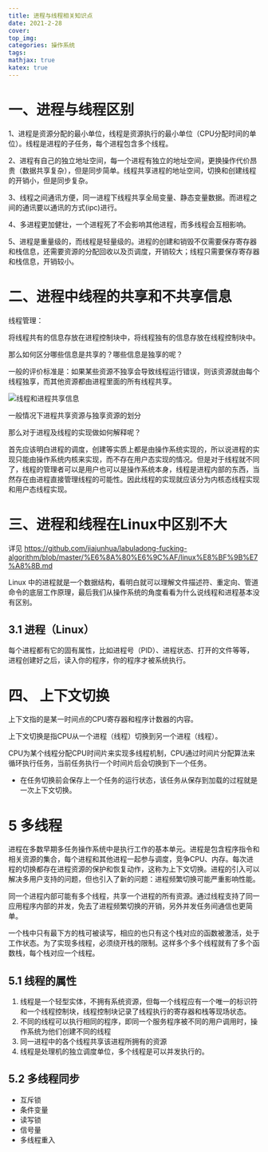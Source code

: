 ```yaml
---
title: 进程与线程相关知识点
date: 2021-2-28
cover:
top_img:
categories: 操作系统
tags: 
mathjax: true
katex: true
---
```

# 一、进程与线程区别

1、进程是资源分配的最小单位，线程是资源执行的最小单位（CPU分配时间的单位）。线程是进程的子任务，每个进程包含多个线程。

2、进程有自己的独立地址空间，每一个进程有独立的地址空间，更换操作代价昂贵（数据共享复杂），但是同步简单。线程共享进程的地址空间，切换和创建线程的开销小，但是同步复杂。

3、线程之间通讯方便，同一进程下线程共享全局变量、静态变量数据。而进程之间的通讯要以通讯的方式(ipc)进行。

4、多进程更加健壮，一个进程死了不会影响其他进程，而多线程会互相影响。

5、进程是重量级的，而线程是轻量级的。进程的创建和销毁不仅需要保存寄存器和栈信息，还需要资源的分配回收以及页调度，开销较大；线程只需要保存寄存器和栈信息，开销较小。

# 二、进程中线程的共享和不共享信息

线程管理：

将线程共有的信息存放在进程控制块中，将线程独有的信息存放在线程控制块中。

那么如何区分哪些信息是共享的？哪些信息是独享的呢？

一般的评价标准是：如果某些资源不独享会导致线程运行错误，则该资源就由每个线程独享，而其他资源都由进程里面的所有线程共享。

![线程和进程共享信息](https://note.youdao.com/yws/public/resource/48c8f55a5e8491c6959ae977e7f8a4d1/xmlnote/8D1C5B769A1C4D4AA69792AF47DCB390/2012)

一般情况下进程共享资源与独享资源的划分

那么对于进程及线程的实现做如何解释呢？

首先应该明白进程的调度，创建等实质上都是由操作系统实现的，所以说进程的实现只能由操作系统内核来实现，而不存在用户态实现的情况。但是对于线程就不同了，线程的管理者可以是用户也可以是操作系统本身，线程是进程内部的东西，当然存在由进程直接管理线程的可能性。因此线程的实现就应该分为内核态线程实现和用户态线程实现。

# 三、进程和线程在Linux中区别不大

详见 https://github.com/jiajunhua/labuladong-fucking-algorithm/blob/master/%E6%8A%80%E6%9C%AF/linux%E8%BF%9B%E7%A8%8B.md

 Linux 中的进程就是一个数据结构，看明白就可以理解文件描述符、重定向、管道命令的底层工作原理，最后我们从操作系统的角度看看为什么说线程和进程基本没有区别。
 
 ## 3.1 进程（Linux）
 
 每个进程都有它的固有属性，比如进程号（PID）、进程状态、打开的文件等等，进程创建好之后，读入你的程序，你的程序才被系统执行。

# 四、 上下文切换

上下文指的是某一时间点的CPU寄存器和程序计数器的内容。

上下文切换是指CPU从一个进程（线程）切换到另一个进程（线程）。

CPU为某个线程分配CPU时间片来实现多线程机制，CPU通过时间片分配算法来循环执行任务，当前任务执行一个时间片后会切换到下一个任务。

- 在任务切换前会保存上一个任务的运行状态，该任务从保存到加载的过程就是一次上下文切换。

# 5 多线程

进程在多数早期多任务操作系统中是执行工作的基本单元。进程是包含程序指令和相关资源的集合，每个进程和其他进程一起参与调度，竞争CPU、内存。每次进程的切换都存在进程资源的保护和恢复动作，这称为上下文切换。进程的引入可以解决多用户支持的问题，但也引入了新的问题：进程频繁切换可能严重影响性能。

同一个进程内部可能有多个线程，共享一个进程的所有资源。通过线程支持了同一应用程序内部的并发，免去了进程频繁切换的开销，另外并发任务间通信也更简单。

一个栈中只有最下方的栈可被读写，相应的也只有这个栈对应的函数被激活，处于工作状态。为了实现多线程，必须绕开栈的限制。这样多个多个线程就有了多个函数栈，每个栈对应一个线程。

## 5.1 线程的属性
1. 线程是一个轻型实体，不拥有系统资源，但每一个线程应有一个唯一的标识符和一个线程控制块，线程控制块记录了线程执行的寄存器和栈等现场状态。
2. 不同的线程可以执行相同的程序，即同一个服务程序被不同的用户调用时，操作系统为他们创建不同的线程
3. 同一进程中的各个线程共享该进程所拥有的资源
4. 线程是处理机的独立调度单位，多个线程是可以并发执行的。

## 5.2 多线程同步
- 互斥锁
- 条件变量
- 读写锁
- 信号量
- 多线程重入